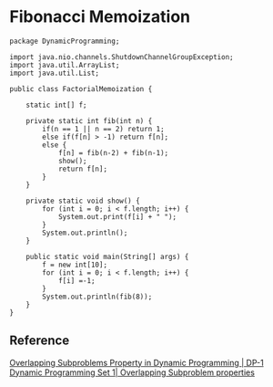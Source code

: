 # Fibonacci Memoization

```
package DynamicProgramming;

import java.nio.channels.ShutdownChannelGroupException;
import java.util.ArrayList;
import java.util.List;

public class FactorialMemoization {

	static int[] f;
	
	private static int fib(int n) {
		if(n == 1 || n == 2) return 1;
		else if(f[n] > -1) return f[n];
		else {
			f[n] = fib(n-2) + fib(n-1);
			show();
			return f[n];
		}
	}
	
	private static void show() {
		for (int i = 0; i < f.length; i++) {
			System.out.print(f[i] + " ");
		}
		System.out.println();
	}
	
	public static void main(String[] args) {
		f = new int[10];
		for (int i = 0; i < f.length; i++) {
			f[i] =-1;
		}
		System.out.println(fib(8));
	}
}

```

## Reference
[Overlapping Subproblems Property in Dynamic Programming | DP-1](https://www.geeksforgeeks.org/overlapping-subproblems-property-in-dynamic-programming-dp-1/)  
[Dynamic Programming Set 1| Overlapping Subproblem properties](https://youtu.be/mmjDZGSr7EA)